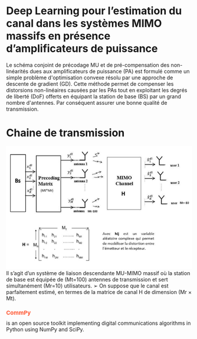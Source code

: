 # Deep Learning pour l’estimation du canal dans les systèmes MIMO massifs en présence d’amplificateurs de puissance 
Le schéma conjoint de précodage MU et de pré-compensation des non-linéarités dues aux amplificateurs de puissance (PA) est formulé comme un simple problème d'optimisation convexe résolu par une approche de descente de gradient (GD). Cette méthode permet de compenser les distorsions non-linéaires causées par les PAs tout en exploitant les degrés de liberté (DoF) offerts en équipant la station de base (BS) par un grand nombre d'antennes. Par conséquent assurer une bonne qualité de transmission.
# Chaine de transmission
![Alt text](chaine.JPG)
Il s’agit d’un système de liaison descendante MU-MIMO massif où la station de base est équipée de (Mt=100) antennes de transmission et sert simultanément (Mr=10) utilisateurs. ➢ On suppose que le canal est parfaitement estimé, en termes de la matrice de canal H de dimension (Mr × Mt). 
<h1 style="color:#FF5733 ; font-size:15px"> CommPy</h1> is an open source toolkit implementing digital communications algorithms in Python using NumPy and SciPy.
